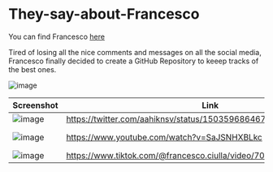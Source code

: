 # They-say-about-Francesco

You can find Francesco [here](http://francescociulla.com)

Tired of losing all the nice comments and messages on all the social media, Francesco finally decided to create a GitHub Repository to keeep tracks of the best ones.

![image](https://user-images.githubusercontent.com/18360871/158336904-7f796652-57d7-4686-9303-36071d7a1749.png)


| Screenshot           | Link | Who|
| ------------- | ------------- |------------- |
|![image](https://user-images.githubusercontent.com/18360871/158313241-248dc7df-d08f-4278-8500-3f9e9ad005c3.png)|https://twitter.com/aahiknsv/status/1503596864675139586|https://twitter.com/aahiknsv|
|![image](https://user-images.githubusercontent.com/18360871/158320814-f2839d2b-e914-43cc-9780-af7d76cf3a67.png)|https://www.youtube.com/watch?v=SaJSNHXBLkc|https://www.youtube.com/channel/UCSbqqj6MVH34W4-GNpnX_UA|
|![image](https://user-images.githubusercontent.com/18360871/158321170-691398a6-63bc-472b-abd2-fec1c4c44147.png)|https://www.tiktok.com/@francesco.ciulla/video/7071941881046863109|https://www.tiktok.com/@dilmerval|
